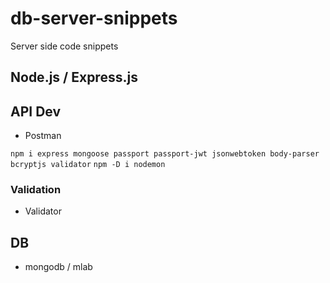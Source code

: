 # db-server-snippets
Server side code snippets

## Node.js / Express.js

## API Dev

- Postman

`npm i express mongoose passport passport-jwt jsonwebtoken body-parser bcryptjs validator`
`npm -D i nodemon`

### Validation

- Validator

## DB

- mongodb / mlab




